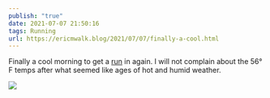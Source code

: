 ```yaml
---
publish: "true"
date: 2021-07-07 21:50:16
tags: Running
url: https://ericmwalk.blog/2021/07/07/finally-a-cool.html
---
```


Finally a cool morning to get a [run](https://www.strava.com/activities/5589097403) in again. I will not complain about the 56° F temps after what seemed like ages of hot and humid weather.

![](https://ericmwalk.blog/uploads/2021/383274becb.jpg)
